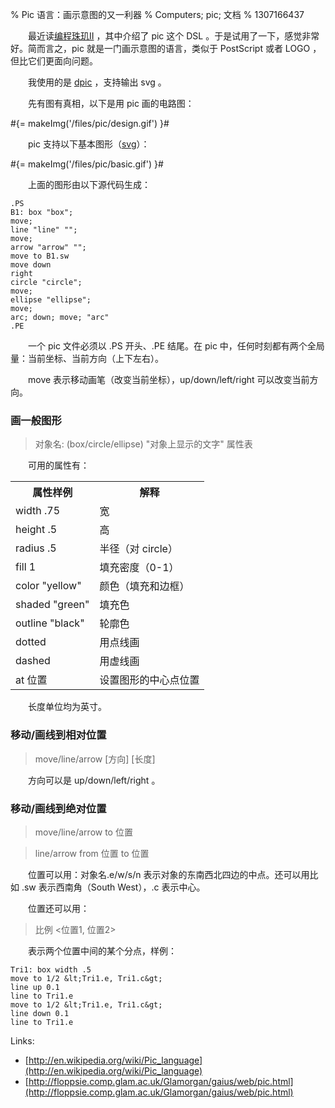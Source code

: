 % Pic 语言：画示意图的又一利器
% Computers; pic; 文档
% 1307166437

　　最近读[编程珠玑II](http://book.douban.com/subject/3234692/) ，其中介绍了 pic 这个 DSL 。于是试用了一下，感觉非常好。简而言之，pic 就是一门画示意图的语言，类似于 PostScript 或者 LOGO ，但比它们更面向问题。

　　我使用的是 [dpic](https://ece.uwaterloo.ca/~aplevich/dpic/) ，支持输出 svg 。

　　先有图有真相，以下是用 pic 画的电路图：

<p class="center">#{= makeImg('/files/pic/design.gif') }#</p>

　　pic 支持以下基本图形（[svg](/files/pic/basic.svg)）：

<p class="center">#{= makeImg('/files/pic/basic.gif') }#</p>

　　上面的图形由以下源代码生成：

```
.PS
B1: box "box";
move;
line "line" "";
move;
arrow "arrow" "";
move to B1.sw
move down
right
circle "circle";
move;
ellipse "ellipse";
move;
arc; down; move; "arc"
.PE
```

　　一个 pic 文件必须以 .PS 开头、.PE 结尾。在 pic 中，任何时刻都有两个全局量：当前坐标、当前方向（上下左右）。

　　move 表示移动画笔（改变当前坐标），up/down/left/right 可以改变当前方向。

### 画一般图形

> 对象名: (box/circle/ellipse) "对象上显示的文字" 属性表

　　可用的属性有：

<table style="width: 100%">
<tr><th>属性样例</th><th>解释</th></tr>
<tr><td>width .75</td><td>宽</td></tr>
<tr><td>height .5</td><td>高</td></tr>
<tr><td>radius .5</td><td>半径（对 circle）</td></tr>
<tr><td>fill 1</td><td>填充密度（0-1）</td></tr>
<tr><td>color "yellow"</td><td>颜色（填充和边框）</td></tr>
<tr><td>shaded "green"</td><td>填充色</td></tr>
<tr><td>outline "black"</td><td>轮廓色</td></tr>
<tr><td>dotted</td><td>用点线画</td></tr>
<tr><td>dashed</td><td>用虚线画</td></tr>
<tr><td>at 位置</td><td>设置图形的中心点位置</td></tr>
</table>

　　长度单位均为英寸。

### 移动/画线到相对位置

> move/line/arrow [方向] [长度]

　　方向可以是 up/down/left/right 。

### 移动/画线到绝对位置

> move/line/arrow to 位置

> line/arrow from 位置 to 位置

　　位置可以用：对象名.e/w/s/n 表示对象的东南西北四边的中点。还可以用比如 .sw 表示西南角（South West），.c 表示中心。

　　位置还可以用：

> 比例 &lt;位置1, 位置2&gt;

　　表示两个位置中间的某个分点，样例：

```
Tri1: box width .5
move to 1/2 &lt;Tri1.e, Tri1.c&gt;
line up 0.1
line to Tri1.e
move to 1/2 &lt;Tri1.e, Tri1.c&gt;
line down 0.1
line to Tri1.e
```

Links:

* [http://en.wikipedia.org/wiki/Pic_language](http://en.wikipedia.org/wiki/Pic_language)
* [http://floppsie.comp.glam.ac.uk/Glamorgan/gaius/web/pic.html](http://floppsie.comp.glam.ac.uk/Glamorgan/gaius/web/pic.html)
